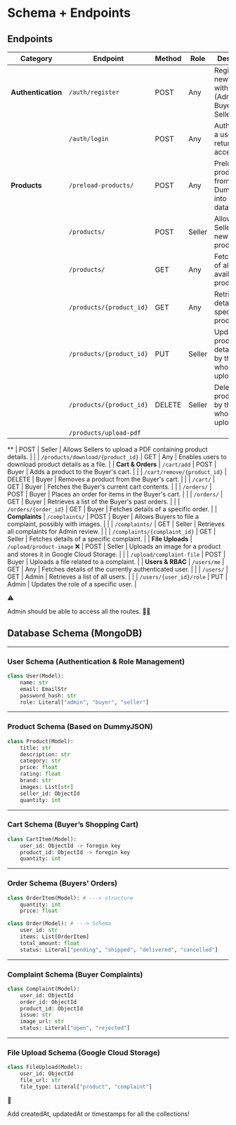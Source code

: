 # Schema + Endpoints

## Endpoints

| Category | Endpoint | Method | Role | Description |
| --- | --- | --- | --- | --- |
| **Authentication** | `/auth/register` | POST | Any | Registers a new user with a role (Admin, Buyer, Seller). |
|  | `/auth/login` | POST | Any | Authenticates a user and returns an access token. |
| **Products** | `/preload-products/` | POST | Any | Preloads product data from DummyJSON into the database. |
|  | `/products/` | POST | Seller | Allows Sellers to add new products. |
|  | `/products/` | GET | Any | Fetches a list of all available products. |
|  | `/products/{product_id}` | GET | Any | Retrieves details of a specific product. |
|  | `/products/{product_id}` | PUT | Seller | Updates product details (only by the Seller who uploaded it). |
|  | `/products/{product_id}` | DELETE | Seller | Deletes a product (only by the Seller who uploaded it). |
|  | `/products/upload-pdf`

** | POST | Seller | Allows Sellers to upload a PDF containing product details. |
|  | `/products/download/{product_id}` | GET | Any | Enables users to download product details as a file. |
| **Cart & Orders** | `/cart/add` | POST | Buyer | Adds a product to the Buyer's cart. |
|  | `/cart/remove/{product_id}` | DELETE | Buyer | Removes a product from the Buyer's cart. |
|  | `/cart/` | GET | Buyer | Fetches the Buyer's current cart contents. |
|  | `/orders/` | POST | Buyer | Places an order for items in the Buyer's cart. |
|  | `/orders/` | GET | Buyer | Retrieves a list of the Buyer's past orders. |
|  | `/orders/{order_id}` | GET | Buyer | Fetches details of a specific order. |
| **Complaints** | `/complaints/` | POST | Buyer | Allows Buyers to file a complaint, possibly with images. |
|  | `/complaints/` | GET | Seller | Retrieves all complaints for Admin review. |
|  | `/complaints/{complaint_id}` | GET | Seller | Fetches details of a specific complaint. |
| **File Uploads** | `/upload/product-image` ❌ | POST | Seller | Uploads an image for a product and stores it in Google Cloud Storage. |
|  | `/upload/complaint-file` | POST | Buyer | Uploads a file related to a complaint. |
| **Users & RBAC** | `/users/me` | GET | Any | Fetches details of the currently authenticated user. |
|  | `/users/` | GET | Admin | Retrieves a list of all users. |
|  | `/users/{user_id}/role` | PUT | Admin | Updates the role of a specific user. |

<aside>
⚠️

Admin should be able to access all the routes. 🙏🏻

</aside>

## Database Schema (MongoDB)

---

### **User Schema (Authentication & Role Management)**

```python
class User(Model):
    name: str
    email: EmailStr
    password_hash: str  
    role: Literal["admin", "buyer", "seller"]  
```

---

### **Product Schema (Based on DummyJSON)**

```python
class Product(Model):
    title: str
    description: str
    category: str
    price: float
    rating: float
    brand: str
    images: List[str]
    seller_id: ObjectId
    quantity: int
```

---

### **Cart Schema (Buyer’s Shopping Cart)**

```python
class CartItem(Model):
    user_id: ObjectId -> foregin key
    product_id: ObjectId -> foregin key
    quantity: int
```

---

### **Order Schema (Buyers' Orders)**

```python
class OrderItem(Model): # ---> structure
    quantity: int
    price: float

class Order(Model): # ---> Schema
    user_id: str
    items: List[OrderItem]
    total_amount: float
    status: Literal["pending", "shipped", "delivered", "cancelled"]
```

---

### **Complaint Schema (Buyer Complaints)**

```python
class Complaint(Model):
    user_id: ObjectId
    order_id: ObjectId
    product_id: ObjectId
    issue: str
    image_url: str
    status: Literal["open", "rejected"]
```

---

### **File Upload Schema (Google Cloud Storage)**

```python
class FileUpload(Model):
    user_id: ObjectId
    file_url: str
    file_type: Literal["product", "complaint"]
```

<aside>
🚧

Add createdAt, updatedAt or timestamps for all the collections!

</aside>
